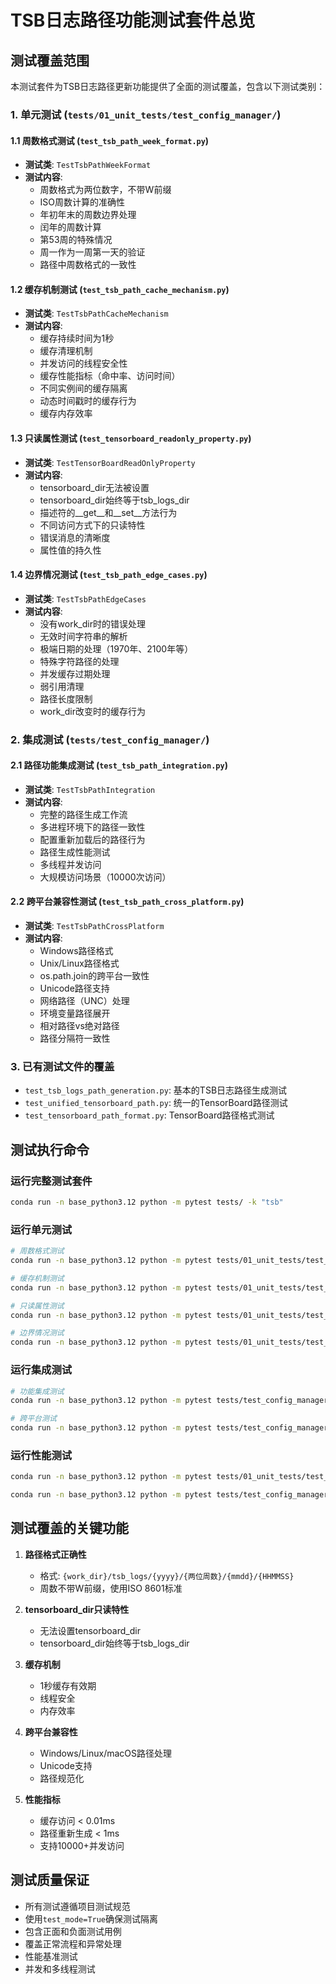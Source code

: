 # TSB日志路径功能测试套件总览

## 测试覆盖范围

本测试套件为TSB日志路径更新功能提供了全面的测试覆盖，包含以下测试类别：

### 1. 单元测试 (`tests/01_unit_tests/test_config_manager/`)

#### 1.1 周数格式测试 (`test_tsb_path_week_format.py`)
- **测试类**: `TestTsbPathWeekFormat`
- **测试内容**:
  - 周数格式为两位数字，不带W前缀
  - ISO周数计算的准确性
  - 年初年末的周数边界处理
  - 闰年的周数计算
  - 第53周的特殊情况
  - 周一作为一周第一天的验证
  - 路径中周数格式的一致性

#### 1.2 缓存机制测试 (`test_tsb_path_cache_mechanism.py`)
- **测试类**: `TestTsbPathCacheMechanism`
- **测试内容**:
  - 缓存持续时间为1秒
  - 缓存清理机制
  - 并发访问的线程安全性
  - 缓存性能指标（命中率、访问时间）
  - 不同实例间的缓存隔离
  - 动态时间戳时的缓存行为
  - 缓存内存效率

#### 1.3 只读属性测试 (`test_tensorboard_readonly_property.py`)
- **测试类**: `TestTensorBoardReadOnlyProperty`
- **测试内容**:
  - tensorboard_dir无法被设置
  - tensorboard_dir始终等于tsb_logs_dir
  - 描述符的__get__和__set__方法行为
  - 不同访问方式下的只读特性
  - 错误消息的清晰度
  - 属性值的持久性

#### 1.4 边界情况测试 (`test_tsb_path_edge_cases.py`)
- **测试类**: `TestTsbPathEdgeCases`
- **测试内容**:
  - 没有work_dir时的错误处理
  - 无效时间字符串的解析
  - 极端日期的处理（1970年、2100年等）
  - 特殊字符路径的处理
  - 并发缓存过期处理
  - 弱引用清理
  - 路径长度限制
  - work_dir改变时的缓存行为

### 2. 集成测试 (`tests/test_config_manager/`)

#### 2.1 路径功能集成测试 (`test_tsb_path_integration.py`)
- **测试类**: `TestTsbPathIntegration`
- **测试内容**:
  - 完整的路径生成工作流
  - 多进程环境下的路径一致性
  - 配置重新加载后的路径行为
  - 路径生成性能测试
  - 多线程并发访问
  - 大规模访问场景（10000次访问）

#### 2.2 跨平台兼容性测试 (`test_tsb_path_cross_platform.py`)
- **测试类**: `TestTsbPathCrossPlatform`
- **测试内容**:
  - Windows路径格式
  - Unix/Linux路径格式
  - os.path.join的跨平台一致性
  - Unicode路径支持
  - 网络路径（UNC）处理
  - 环境变量路径展开
  - 相对路径vs绝对路径
  - 路径分隔符一致性

### 3. 已有测试文件的覆盖

- `test_tsb_logs_path_generation.py`: 基本的TSB日志路径生成测试
- `test_unified_tensorboard_path.py`: 统一的TensorBoard路径测试
- `test_tensorboard_path_format.py`: TensorBoard路径格式测试

## 测试执行命令

### 运行完整测试套件
```bash
conda run -n base_python3.12 python -m pytest tests/ -k "tsb"
```

### 运行单元测试
```bash
# 周数格式测试
conda run -n base_python3.12 python -m pytest tests/01_unit_tests/test_config_manager/test_tsb_path_week_format.py -v

# 缓存机制测试
conda run -n base_python3.12 python -m pytest tests/01_unit_tests/test_config_manager/test_tsb_path_cache_mechanism.py -v

# 只读属性测试
conda run -n base_python3.12 python -m pytest tests/01_unit_tests/test_config_manager/test_tensorboard_readonly_property.py -v

# 边界情况测试
conda run -n base_python3.12 python -m pytest tests/01_unit_tests/test_config_manager/test_tsb_path_edge_cases.py -v
```

### 运行集成测试
```bash
# 功能集成测试
conda run -n base_python3.12 python -m pytest tests/test_config_manager/test_tsb_path_integration.py -v

# 跨平台测试
conda run -n base_python3.12 python -m pytest tests/test_config_manager/test_tsb_path_cross_platform.py -v
```

### 运行性能测试
```bash
conda run -n base_python3.12 python -m pytest tests/01_unit_tests/test_config_manager/test_tsb_path_cache_mechanism.py::TestTsbPathCacheMechanism::test_cache_performance_metrics -v -s

conda run -n base_python3.12 python -m pytest tests/test_config_manager/test_tsb_path_integration.py::TestTsbPathIntegration::test_path_generation_performance -v -s
```

## 测试覆盖的关键功能

1. **路径格式正确性**
   - 格式: `{work_dir}/tsb_logs/{yyyy}/{两位周数}/{mmdd}/{HHMMSS}`
   - 周数不带W前缀，使用ISO 8601标准

2. **tensorboard_dir只读特性**
   - 无法设置tensorboard_dir
   - tensorboard_dir始终等于tsb_logs_dir

3. **缓存机制**
   - 1秒缓存有效期
   - 线程安全
   - 内存效率

4. **跨平台兼容性**
   - Windows/Linux/macOS路径处理
   - Unicode支持
   - 路径规范化

5. **性能指标**
   - 缓存访问 < 0.01ms
   - 路径重新生成 < 1ms
   - 支持10000+并发访问

## 测试质量保证

- 所有测试遵循项目测试规范
- 使用`test_mode=True`确保测试隔离
- 包含正面和负面测试用例
- 覆盖正常流程和异常处理
- 性能基准测试
- 并发和多线程测试